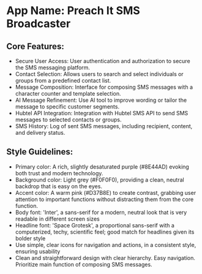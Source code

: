 # **App Name**: Preach It SMS Broadcaster

## Core Features:

- Secure User Access: User authentication and authorization to secure the SMS messaging platform.
- Contact Selection: Allows users to search and select individuals or groups from a predefined contact list.
- Message Composition: Interface for composing SMS messages with a character counter and template selection.
- AI Message Refinement: Use AI tool to improve wording or tailor the message to specific customer segments.
- Hubtel API Integration: Integration with Hubtel SMS API to send SMS messages to selected contacts or groups.
- SMS History: Log of sent SMS messages, including recipient, content, and delivery status.

## Style Guidelines:

- Primary color: A rich, slightly desaturated purple (#8E44AD) evoking both trust and modern technology.
- Background color: Light grey (#F0F0F0), providing a clean, neutral backdrop that is easy on the eyes.
- Accent color: A warm pink (#D37B8E) to create contrast, grabbing user attention to important functions without distracting them from the core function.
- Body font: 'Inter', a sans-serif for a modern, neutral look that is very readable in different screen sizes
- Headline font: 'Space Grotesk', a proportional sans-serif with a computerized, techy, scientific feel; good match for headlines given its bolder style
- Use simple, clear icons for navigation and actions, in a consistent style, ensuring usability
- Clean and straightforward design with clear hierarchy. Easy navigation. Prioritize main function of composing SMS messages.